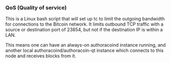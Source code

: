 ### QoS (Quality of service) ###

This is a Linux bash script that will set up tc to limit the outgoing bandwidth for connections to the Bitcoin network. It limits outbound TCP traffic with a source or destination port of 23854, but not if the destination IP is within a LAN.

This means one can have an always-on authoracoind instance running, and another local authoracoind/authoracoin-qt instance which connects to this node and receives blocks from it.
